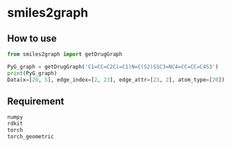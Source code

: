# smiles2graph

## How to use

```python
from smiles2graph import getDrugGraph

PyG_graph = getDrugGraph('C1=CC=C2C(=C1)N=C(S2)SSC3=NC4=CC=CC=C4S3')
print(PyG_graph)
Data(x=[20, 5], edge_index=[2, 23], edge_attr=[23, 2], atom_type=[20])
```

## Requirement

```sh
numpy
rdkit
torch
torch_geometric
```
